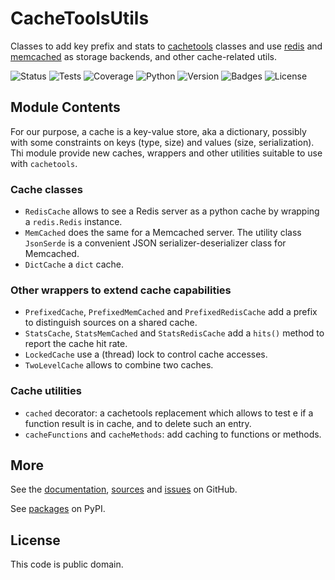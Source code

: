 # CacheToolsUtils

Classes to add key prefix and stats to
[cachetools](https://pypi.org/project/cachetools/) classes and use
[redis](https://redis.io/) and
[memcached](https://memcached.org/) as storage backends,
and other cache-related utils.

![Status](https://github.com/zx80/cachetools-utils/actions/workflows/cachetools-utils.yml/badge.svg?branch=main&style=flat)
![Tests](https://img.shields.io/badge/tests-17%20✓-success)
![Coverage](https://img.shields.io/badge/coverage-100%25-success)
![Python](https://img.shields.io/badge/python-3-informational)
![Version](https://img.shields.io/pypi/v/CacheToolsUtils)
![Badges](https://img.shields.io/badge/badges-7-informational)
![License](https://img.shields.io/pypi/l/cachetoolsutils?style=flat)

## Module Contents

For our purpose, a cache is a key-value store, aka a dictionary, possibly with
some constraints on keys (type, size) and values (size, serialization).
Thi module provide new caches, wrappers and other utilities suitable to use
with `cachetools`.

### Cache classes

- `RedisCache` allows to see a Redis server as a python cache
  by wrapping a `redis.Redis` instance.
- `MemCached` does the same for a Memcached server.
  The utility class `JsonSerde` is a convenient JSON serializer-deserializer
  class for Memcached.
- `DictCache` a `dict` cache.

### Other wrappers to extend cache capabilities

- `PrefixedCache`, `PrefixedMemCached` and `PrefixedRedisCache` add a prefix to
  distinguish sources on a shared cache.
- `StatsCache`, `StatsMemCached` and `StatsRedisCache` add a `hits()` method
  to report the cache hit rate.
- `LockedCache` use a (thread) lock to control cache accesses.
- `TwoLevelCache` allows to combine two caches.

### Cache utilities

- `cached` decorator: a cachetools replacement which allows to test e if a
  function result is in cache, and to delete such an entry.
- `cacheFunctions` and `cacheMethods`: add caching to functions or methods.

## More

See the
[documentation](https://zx80.github.io/cachetools-utils/),
[sources](https://github.com/zx80/cachetools-utils) and
[issues](https://github.com/zx80/cachetools-utils/issues) on GitHub.

See [packages](https://pypi.org/project/CacheToolsUtils/) on PyPI.

## License

This code is public domain.
